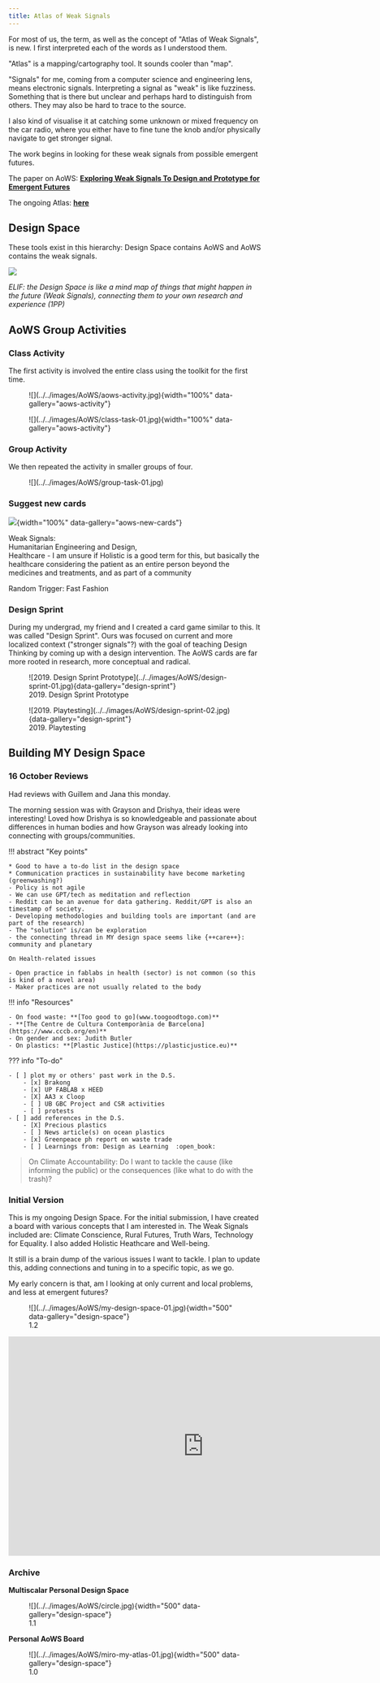 ```yaml
---
title: Atlas of Weak Signals
---
```


For most of us, the term, as well as the concept of "Atlas of Weak Signals", is new. I first interpreted each of the words as I understood them.  

"Atlas" is a mapping/cartography tool. It sounds cooler than "map".

"Signals" for me, coming from a computer science and engineering lens, means electronic signals. Interpreting a signal as "weak" is like fuzziness. Something that is there but unclear and perhaps hard to distinguish from others. They may also be hard to trace to the source.

I also kind of visualise it at catching some unknown or mixed frequency on the car radio, where you either have to fine tune the knob and/or physically navigate to get stronger signal.

The work begins in looking for these weak signals from possible emergent futures. 

The paper on AoWS: **[Exploring Weak Signals To Design and Prototype for Emergent Futures](https://raco.cat/index.php/Temes/article/view/373819/467375 "")**

The ongoing Atlas: **[here](https://fablabbcn.org/blog/emergent-ideas/atlas-of-weak-signals "")**



## Design Space
These tools exist in this hierarchy: Design Space contains AoWS and AoWS contains the weak signals.

![](../../images/AoWS/design-space-hierarchy.jpg)


*ELIF: the Design Space is like a mind map of things that might happen in the future (Weak Signals), connecting them to your own research and experience (1PP)*

## AoWS Group Activities
### Class Activity
The first activity is involved the entire class using the toolkit for the first time. 

<figure markdown>
  ![](../../images/AoWS/aows-activity.jpg){width="100%" data-gallery="aows-activity"}
  <figcaption></figcaption>
</figure>
<figure markdown>
  ![](../../images/AoWS/class-task-01.jpg){width="100%" data-gallery="aows-activity"}
  <figcaption></figcaption>
</figure>

### Group Activity
We then repeated the activity in smaller groups of four. 

<figure markdown>
  ![](../../images/AoWS/group-task-01.jpg)
  <figcaption></figcaption>
</figure>

### Suggest new cards

![](../../images/AoWS/proposed-new-cards.jpg){width="100%" data-gallery="aows-new-cards"}

Weak Signals:  
  Humanitarian Engineering and Design,   
  Healthcare - I am unsure if Holistic is a good term for this, but basically the healthcare considering the patient as an entire person beyond the medicines and treatments, and as part of a community

Random Trigger: Fast Fashion

### Design Sprint
During my undergrad, my friend and I created a card game similar to this. It was called "Design Sprint". Ours was focused on current and more localized context ("stronger signals"?) with the goal of teaching Design Thinking by coming up with a design intervention. The AoWS cards are far more rooted in research, more conceptual and radical.  

<figure markdown>
  ![2019. Design Sprint Prototype](../../images/AoWS/design-sprint-01.jpg){data-gallery="design-sprint"}
  <figcaption>2019. Design Sprint Prototype</figcaption>
</figure>
<figure markdown>
  ![2019. Playtesting](../../images/AoWS/design-sprint-02.jpg){data-gallery="design-sprint"}
  <figcaption>2019. Playtesting</figcaption>
</figure>


## Building MY Design Space

### 16 October Reviews
Had reviews with Guillem and Jana this monday. 

The morning session was with Grayson and Drishya, their ideas were interesting! Loved how Drishya is so knowledgeable and passionate about differences in human bodies and how Grayson was already looking into connecting with groups/communities.

!!! abstract "Key points"


    * Good to have a to-do list in the design space  
    * Communication practices in sustainability have become marketing (greenwashing?)
    - Policy is not agile
    - We can use GPT/tech as meditation and reflection
    - Reddit can be an avenue for data gathering. Reddit/GPT is also an timestamp of society.
    - Developing methodologies and building tools are important (and are part of the research)
    - The "solution" is/can be exploration
    - the connecting thread in MY design space seems like {++care++}: community and planetary

    On Health-related issues

    - Open practice in fablabs in health (sector) is not common (so this is kind of a novel area)
    - Maker practices are not usually related to the body


!!! info "Resources"

    - On food waste: **[Too good to go](www.toogoodtogo.com)**
    - **[The Centre de Cultura Contemporània de Barcelona](https://www.cccb.org/en)**
    - On gender and sex: Judith Butler
    - On plastics: **[Plastic Justice](https://plasticjustice.eu)**

??? info "To-do"

    - [ ] plot my or others' past work in the D.S.
        - [x] Brakong
        - [x] UP FABLAB x HEED
        - [X] AA3 x Cloop
        - [ ] UB GBC Project and CSR activities
        - [ ] protests
    - [ ] add references in the D.S.
        - [X] Precious plastics
        - [ ] News article(s) on ocean plastics
        - [x] Greenpeace ph report on waste trade
        - [ ] Learnings from: Design as Learning  :open_book: 

> On Climate Accountability: Do I want to tackle the cause (like informing the public) or the consequences (like what to do with the trash)?




### Initial Version
This is my ongoing Design Space. For the initial submission, I have created a board with various concepts that I am interested in. The Weak Signals included are: Climate Conscience, Rural Futures, Truth Wars, Technology for Equality. I also added Holistic Heathcare and Well-being. 

It still is a brain dump of the various issues I want to tackle. I plan to update this, adding connections and tuning in to a specific topic, as we go. 

My early concern is that, am I looking at only current and local problems, and less at emergent futures?

<figure markdown>
  ![](../../images/AoWS/my-design-space-01.jpg){width="500" data-gallery="design-space"}
  <figcaption>1.2</figcaption>
</figure>

<iframe width="768" height="432" src="https://miro.com/app/live-embed/uXjVNcPeXLc=/?moveToViewport=386,219,966,533&embedId=833514131418" frameborder="0" scrolling="no" allow="fullscreen; clipboard-read; clipboard-write" allowfullscreen></iframe>

### Archive
**Multiscalar Personal Design Space**
<figure markdown>
  ![](../../images/AoWS/circle.jpg){width="500" data-gallery="design-space"}
  <figcaption>1.1</figcaption>
</figure>


**Personal AoWS Board**
<figure markdown>
  ![](../../images/AoWS/miro-my-atlas-01.jpg){width="500" data-gallery="design-space"}
  <figcaption>1.0</figcaption>
</figure>



